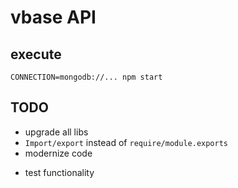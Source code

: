 # vbase API

## execute

`CONNECTION=mongodb://... npm start`

## TODO

+ upgrade all libs
+ `Import/export` instead of `require/module.exports`
+ modernize code
- test functionality
